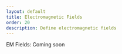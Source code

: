 ```yaml
---
layout: default
title: Electromagnetic Fields
order: 20
description: Define electromagnetic fields
---
```


EM Fields: Coming soon

